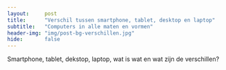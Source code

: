 ```yaml
---
layout:     post
title:      "Verschil tussen smartphone, tablet, desktop en laptop"
subtitle:   "Computers in alle maten en vormen"
header-img: "img/post-bg-verschillen.jpg"
hide:       false
---
```

<p>Smartphone, tablet, dekstop, laptop, wat is wat en wat zijn de verschillen?</p>
